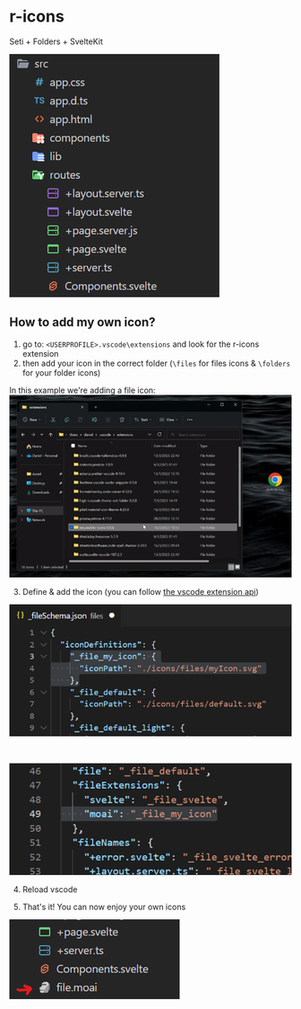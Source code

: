 # r-icons

Seti + Folders + SvelteKit

![example](resorces/example.png)

## How to add my own icon?

1. go to: `<USERPROFILE>.vscode\extensions` and look for the r-icons extension
2. then add your icon in the correct folder (`\files` for files icons & `\folders` for your folder icons)

In this example we're adding a file icon:
![doc_adding_icon](resorces/doc_adding_icon.gif)

3. Define & add the icon (you can follow [the vscode extension api](https://code.visualstudio.com/api/extension-guides/file-icon-theme))

![define icon](resorces/doc_define_icon.png)

<br />

![use icon](resorces/doc_use_icon.png)

4. Reload vscode

5. That's it! You can now enjoy your own icons

![your own icon](resorces/doc_icon_example.png)
